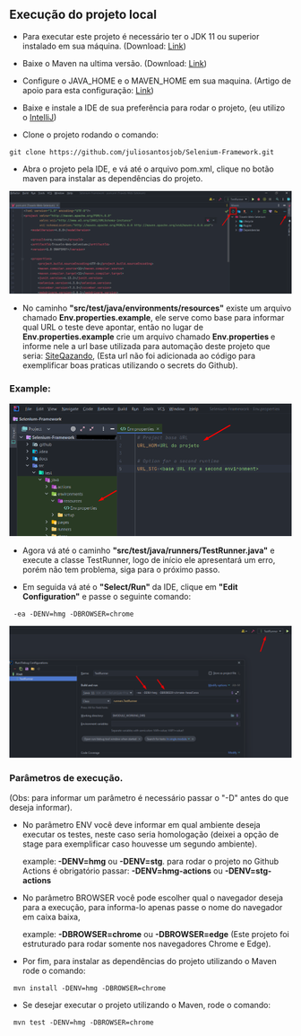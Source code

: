 ## Execução do projeto local

- Para executar este projeto é necessário ter o JDK 11 ou superior instalado em sua máquina.
  (Download: <a href="https://www.oracle.com/br/java/technologies/javase/jdk11-archive-downloads.html">
  Link</a>)

<p>

- Baixe o Maven na ultima versão.
  (Download: <a href="https://maven.apache.org/download.cgi">
  Link</a>)

<p>

- Configure o JAVA_HOME e o MAVEN_HOME em sua maquina.
  (Artigo de apoio para esta configuração:
  <a href="https://medium.com/beelabacademy/configurando-vari%C3%A1veis-de-ambiente-java-home-e-maven-home-no-windows-e-unix-d9461f783c26">
  Link</a>)

<p>

- Baixe e instale a IDE de sua preferência para rodar o projeto, (eu utilizo o
  <a href="https://www.jetbrains.com/idea/download/#section=windows">
  IntelliJ</a>)

<p>

- Clone o projeto rodando o comando:

````
git clone https://github.com/juliosantosjob/Selenium-Framework.git
````

<p>

- Abra o projeto pela IDE, e vá até o arquivo pom.xml, clique no botão maven para instalar as dependências do projeto.

<p>

<img src="images/Screenshot_1.png" heigth="850" width="1200">

<p>

- No caminho <strong>"src/test/java/environments/resources"</strong> existe um arquivo chamado <strong>
  Env.properties.example</strong>, ele serve como base para informar qual URL o teste deve apontar, então
  no lugar de <strong>Env.properties.example</strong> crie um arquivo chamado <strong>Env.properties
  </strong> e informe nele a url base utilizada para automação deste projeto que seria:
  <a href="http://automationpratice.com.br/">
  SiteQazando</a>,
  (Esta url não foi adicionada ao código para exemplificar boas praticas utilizando o secrets do Github).

<p>

### Example:

![alt text](images/Screenshot_2.png)

- Agora vá até o caminho <strong>"src/test/java/runners/TestRunner.java"</strong> e execute a classe TestRunner, logo de
  início ele apresentará um erro, porém não tem problema, siga para o próximo passo.

<p>

- Em seguida vá até o <strong>"Select/Run"</strong> da IDE, clique em <strong>"Edit Configuration"</strong> e passe o
  seguinte
  comando:

````
 -ea -DENV=hmg -DBROWSER=chrome
````

<p>

<img src="images/Screenshot_3.png" heigth="850" width="1200">

<p>

### Parâmetros de execução.

(Obs: para informar um parâmetro é necessário passar o "-D" antes do que deseja informar).

<p>

- No parâmetro ENV você deve informar em qual ambiente deseja executar os testes, neste caso seria homologação
  (deixei a opção de stage para exemplificar caso houvesse um segundo ambiente).<p>
  example:<strong> -DENV=hmg</strong> ou <strong> -DENV=stg</strong>.
  para rodar o projeto no Github Actions é obrigatório passar: <strong>-DENV=hmg-actions</strong> ou <strong>
  -DENV=stg-actions</strong>

<p>

- No parâmetro BROWSER você pode escolher qual o navegador deseja para a execução, para informa-lo apenas passe o nome
  do navegador em caixa baixa,
  <p>example: <strong>-DBROWSER=chrome</strong> ou <strong>-DBROWSER=edge</strong>
  (Este projeto foi estruturado para rodar somente nos navegadores Chrome e Edge).

<p>

- Por fim, para instalar as dependências  do projeto utilizando o Maven rode o comando:

````
 mvn install -DENV=hmg -DBROWSER=chrome
````

- Se desejar executar o projeto utilizando o Maven, rode o comando:

````
 mvn test -DENV=hmg -DBROWSER=chrome
````
